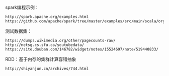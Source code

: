 spark编程示例：

    http://spark.apache.org/examples.html
    https://github.com/apache/spark/tree/master/examples/src/main/scala/org/apache/spark/examples
    
    
测试数据集：

    https://dumps.wikimedia.org/other/pagecounts-raw/
    http://netsg.cs.sfu.ca/youtubedata/
    https://site.douban.com/146782/widget/notes/15524697/note/519440833/

RDD：基于内存的集群计算容错抽象

    http://shiyanjun.cn/archives/744.html



















